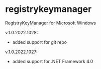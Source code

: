 # registrykeymanager
RegistryKeyManager for Microsoft Windows

v.1.0.2022.1028:
 - added support for git repo

v.1.0.2022.1027:
 - added support for .NET Framework 4.0